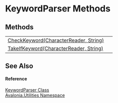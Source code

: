 # KeywordParser Methods




## Methods
<table>
<tr>
<td><a href="M_Avalonia_Utilities_KeywordParser_CheckKeyword">CheckKeyword(CharacterReader, String)</a></td>
<td> </td>
</tr>
<tr>
<td><a href="M_Avalonia_Utilities_KeywordParser_TakeIfKeyword">TakeIfKeyword(CharacterReader, String)</a></td>
<td> </td>
</tr>
</table>

## See Also


#### Reference
<a href="T_Avalonia_Utilities_KeywordParser">KeywordParser Class</a>  
<a href="N_Avalonia_Utilities">Avalonia.Utilities Namespace</a>  

